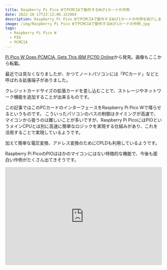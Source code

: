 ```yaml
---
title: Raspberry Pi Pico WでPCMCIAで動作するWiFiカードの作例
date: 2022-10-17T23:12:00.322964
description: Raspberry Pi Pico WでPCMCIAで動作するWiFiカードの作例を紹介します
image: /img/Raspberry Pi Pico WでPCMCIAで動作するWiFiカードの作例.jpg
tags:
  - Raspberry Pi Pico W
  - PIO
  - PCMCIA
---
```

[Pi Pico W Does PCMCIA, Gets This IBM PC110 Online](https://hackaday.com/2022/09/25/pi-pico-w-does-pcmcia-gets-this-ibm-pc110-online/)から発見。画像もここから転載。

最近では見なくなりましたが、かつてノートパソコンには「PCカード」などと呼ばれる拡張端子がありました。

クレジットカードサイズの拡張カードを差し込むことで、ストレージやネットワーク機能を追加することが出来るものです。

この記事ではこのPCカードのインターフェースをRaspberry Pi Pico Wで喋らせるというものです。
こういったパソコンのバスの制御はタイミングが高速で、マイコンから扱うのは難しいことが多いですが、Raspberry Pi PicoにはPIOというメインCPUとは別に高速に簡単なロジックを実現する仕組みがあり、これを活用することで実現しているようです。

加えて簡単な電圧変換、アドレス変換のためにCPLDも利用しているようです。

Raspberry Pi PicoのPIOはほかのマイコンにはない特徴的な機能で、今後も面白い作例がたくさん出てきそうです。

<iframe width="100%" height="315" src="https://www.youtube.com/embed/Pc2PUysWG2E" title="YouTube video player" frameborder="0" allow="accelerometer; autoplay; clipboard-write; encrypted-media; gyroscope; picture-in-picture" allowfullscreen></iframe>

